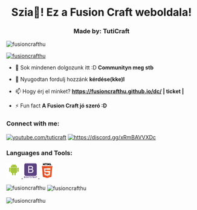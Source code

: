 <h1 align="center">Szia👋! Ez a Fusion Craft weboldala!</h1>
<h3 align="center">Made by: TutiCraft</h3>

<p align="left"> <img src="https://komarev.com/ghpvc/?username=fusioncrafthu&label=Profile%20views&color=0e75b6&style=flat" alt="fusioncrafthu" /> </p>

<p align="left"> <a href="https://github.com/ryo-ma/github-profile-trophy"><img src="https://github-profile-trophy.vercel.app/?username=fusioncrafthu" alt="fusioncrafthu" /></a> </p>

- 🔭 Sok mindenen dolgozunk itt :D **Communityn meg stb**

- 💬 Nyugodtan fordulj hozzánk **kérdése(kke)l**

- 📫 Hogy érj el minket? **https://fusioncrafthu.github.io/dc/ | ticket |**

- ⚡ Fun fact **A Fusion Craft jó szeró :D**

<h3 align="left">Connect with me:</h3>
<p align="left">
<a href="https://www.youtube.com/c/youtube.com/tuticraft" target="blank"><img align="center" src="https://raw.githubusercontent.com/rahuldkjain/github-profile-readme-generator/master/src/images/icons/Social/youtube.svg" alt="youtube.com/tuticraft" height="30" width="40" /></a>
<a href="https://discord.gg/https://discord.gg/xRmBAVVXDc" target="blank"><img align="center" src="https://raw.githubusercontent.com/rahuldkjain/github-profile-readme-generator/master/src/images/icons/Social/discord.svg" alt="https://discord.gg/xRmBAVVXDc" height="30" width="40" /></a>
</p>

<h3 align="left">Languages and Tools:</h3>
<p align="left"> <a href="https://developer.android.com" target="_blank" rel="noreferrer"> <img src="https://raw.githubusercontent.com/devicons/devicon/master/icons/android/android-original-wordmark.svg" alt="android" width="40" height="40"/> </a> <a href="https://getbootstrap.com" target="_blank" rel="noreferrer"> <img src="https://raw.githubusercontent.com/devicons/devicon/master/icons/bootstrap/bootstrap-plain-wordmark.svg" alt="bootstrap" width="40" height="40"/> </a> <a href="https://www.w3.org/html/" target="_blank" rel="noreferrer"> <img src="https://raw.githubusercontent.com/devicons/devicon/master/icons/html5/html5-original-wordmark.svg" alt="html5" width="40" height="40"/> </a> </p>

<p><img align="left" src="https://github-readme-stats.vercel.app/api/top-langs?username=fusioncrafthu&show_icons=true&locale=en&layout=compact" alt="fusioncrafthu" /></p>

<p>&nbsp;<img align="center" src="https://github-readme-stats.vercel.app/api?username=fusioncrafthu&show_icons=true&locale=en" alt="fusioncrafthu" /></p>

<p><img align="center" src="https://github-readme-streak-stats.herokuapp.com/?user=fusioncrafthu&" alt="fusioncrafthu" /></p>

